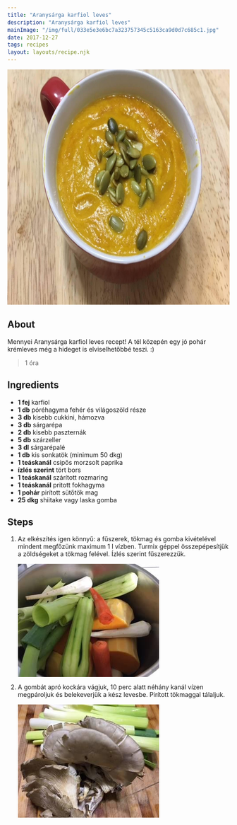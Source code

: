 ```yaml
---
title: "Aranysárga karfiol leves"
description: "Aranysárga karfiol leves"
mainImage: "/img/full/033e5e3e6bc7a323757345c5163ca9d0d7c685c1.jpg"
date: 2017-12-27
tags: recipes
layout: layouts/recipe.njk
---
```

                            
<p align="center"><a href="https://cookpad.com/hu/receptek/3797098-aranysarga-karfiol-leves" rel="Recipe source page"><img width="751" height="532" src="/img/full/033e5e3e6bc7a323757345c5163ca9d0d7c685c1.jpg"/></a></p>

## About
Mennyei Aranysárga karfiol leves recept! A tél közepén egy jó pohár krémleves még a hideget is elviselhetőbbé teszi. :)

> 1 óra 

## Ingredients
* **1 fej** karfiol
* **1 db** póréhagyma fehér és világoszöld része
* **3 db** kisebb cukkini, hámozva
* **3 db** sárgarépa
* **2 db** kisebb paszternák
* **5 db** szárzeller
* **3 dl** sárgarépalé
* **1 db** kis sonkatök (minimum 50 dkg)
* **1 teáskanál** csipős morzsolt paprika
* **ízlés szerint** tört bors
* **1 teáskanál** szárított rozmaring
* **1 teáskanál** pritott fokhagyma
* **1 pohár** pirított sütőtök mag
* **25 dkg** shiitake vagy laska gomba

## Steps

1. Az elkészítés igen könnyű: a fűszerek, tökmag és gomba kivételével mindent megfőzünk maximum 1 l vízben. Turmix géppel összepépesítjük a zöldségeket a tökmag felével. Ízlés szerint fűszerezzük.
 
    <p><img width="320" height="256" align="left" src="/img/full/c20dce73f9c904173e2893309a247f89d7cc5a86.jpg"/></p><div style="clear: both"/>

2. A gombát apró kockára vágjuk, 10 perc alatt néhány kanál vízen megpároljuk és belekeverjük a kész levesbe. Pirított tökmaggal tálaljuk.
 
    <p><img width="320" height="256" align="left" src="/img/full/4d16903438d75b053278e0f0974e6e2ae7f3b3b2.jpg"/></p><div style="clear: both"/>

